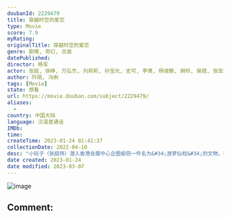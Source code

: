 ```yaml
---
doubanId: 2229479
title: 穿越时空的爱恋
type: Movie
score: 7.9
myRating: 
originalTitle: 穿越时空的爱恋
genre: 剧情, 奇幻, 古装
datePublished: 
director: 杨军
actor: 张庭, 徐峥, 万弘杰, 刘莉莉, 孙宝光, 史可, 李倩, 杨俊毅, 胡伶, 侯煜, 张亚坤, 张志超, 宋来运, 田重, 尚言生, 吴浇浇, 扈茜茜, 金锋, 张凯, 尹明, 杜泓君, 姜广涛, 张美娟, 李世荣, 党同义, 谢宁, 李智伟
author: 阡陌, 冯俐
tags: [Movie]
state: 想看
url: https://movie.douban.com/subject/2229479/
aliases:
  - 
country: 中国大陆
language: 汉语普通话
IMDb: 
time: 
createTime: 2023-01-24 01:41:37
collectionDate: 2022-04-10
desc: "小玩子（张庭饰）潜入香港会展中心企图偷窃一件名为&#34;游梦仙枕&#34;的文物，被香港女警张楚楚（刘莉莉饰）撞破，二人打斗过程中正值百年才有一次的天文奇观——十三颗行星在子时排成一条直线，就在那一刹那二人凭空..."
date created: 2023-01-24
date modified: 2023-03-07
---
```


![image](p2373057182.jpg)

Comment:
---
